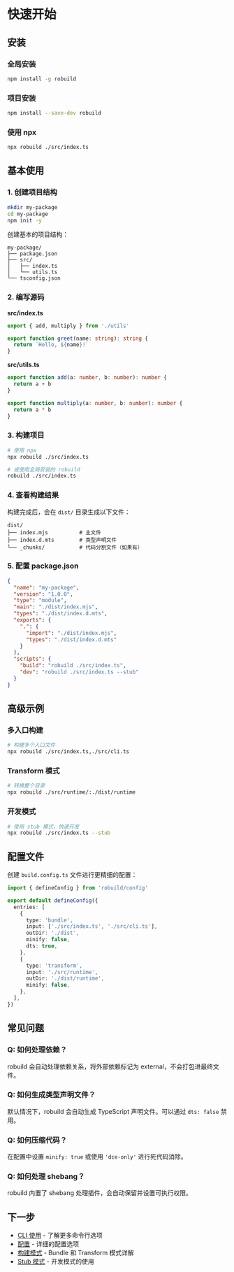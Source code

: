 # 快速开始

## 安装

### 全局安装

```bash
npm install -g robuild
```

### 项目安装

```bash
npm install --save-dev robuild
```

### 使用 npx

```bash
npx robuild ./src/index.ts
```

## 基本使用

### 1. 创建项目结构

```bash
mkdir my-package
cd my-package
npm init -y
```

创建基本的项目结构：

```
my-package/
├── package.json
├── src/
│   ├── index.ts
│   └── utils.ts
└── tsconfig.json
```

### 2. 编写源码

**src/index.ts**
```typescript
export { add, multiply } from './utils'

export function greet(name: string): string {
  return `Hello, ${name}!`
}
```

**src/utils.ts**
```typescript
export function add(a: number, b: number): number {
  return a + b
}

export function multiply(a: number, b: number): number {
  return a * b
}
```

### 3. 构建项目

```bash
# 使用 npx
npx robuild ./src/index.ts

# 或使用全局安装的 robuild
robuild ./src/index.ts
```

### 4. 查看构建结果

构建完成后，会在 `dist/` 目录生成以下文件：

```
dist/
├── index.mjs          # 主文件
├── index.d.mts        # 类型声明文件
└── _chunks/           # 代码分割文件（如果有）
```

### 5. 配置 package.json

```json
{
  "name": "my-package",
  "version": "1.0.0",
  "type": "module",
  "main": "./dist/index.mjs",
  "types": "./dist/index.d.mts",
  "exports": {
    ".": {
      "import": "./dist/index.mjs",
      "types": "./dist/index.d.mts"
    }
  },
  "scripts": {
    "build": "robuild ./src/index.ts",
    "dev": "robuild ./src/index.ts --stub"
  }
}
```

## 高级示例

### 多入口构建

```bash
# 构建多个入口文件
npx robuild ./src/index.ts,./src/cli.ts
```

### Transform 模式

```bash
# 转换整个目录
npx robuild ./src/runtime/:./dist/runtime
```

### 开发模式

```bash
# 使用 stub 模式，快速开发
npx robuild ./src/index.ts --stub
```

## 配置文件

创建 `build.config.ts` 文件进行更精细的配置：

```typescript
import { defineConfig } from 'robuild/config'

export default defineConfig({
  entries: [
    {
      type: 'bundle',
      input: ['./src/index.ts', './src/cli.ts'],
      outDir: './dist',
      minify: false,
      dts: true,
    },
    {
      type: 'transform',
      input: './src/runtime',
      outDir: './dist/runtime',
      minify: false,
    },
  ],
})
```

## 常见问题

### Q: 如何处理依赖？

robuild 会自动处理依赖关系，将外部依赖标记为 external，不会打包进最终文件。

### Q: 如何生成类型声明文件？

默认情况下，robuild 会自动生成 TypeScript 声明文件。可以通过 `dts: false` 禁用。

### Q: 如何压缩代码？

在配置中设置 `minify: true` 或使用 `'dce-only'` 进行死代码消除。

### Q: 如何处理 shebang？

robuild 内置了 shebang 处理插件，会自动保留并设置可执行权限。

## 下一步

- [CLI 使用](./cli.md) - 了解更多命令行选项
- [配置](./configuration.md) - 详细的配置选项
- [构建模式](./build-modes.md) - Bundle 和 Transform 模式详解
- [Stub 模式](./stub-mode.md) - 开发模式的使用
